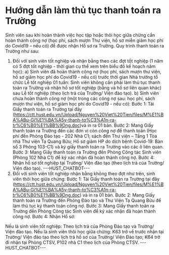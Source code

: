 # Hướng dẫn làm thủ tục thanh toán ra Trường

Sinh viên sau khi hoàn thành việc học tập hoặc thôi học giữa chừng cần hoàn thành công nợ (học phí, sách mượn Thư viện, hồ sơ miễn giảm học phí do Covid19 – nếu có) để được nhận Hồ sơ ra Trường. Quy trình thanh toán ra Trường như sau:
1. Đối với sinh viên tốt nghiệp và nhận bằng theo các đợt tốt nghiệp (1 năm có 5 đợt tốt nghiệp - thời gian cụ thể xem trên biểu đồ kế hoạch năm học):
a) Sinh viên đã hoàn thành công nợ (học phí, sách mượn thư viện, hồ sơ giảm học phí do Covid19 - nếu có) trước thời gian Nhà trường tổ chức Lễ tốt nghiệp 01 tuần: Sinh viên không cần phải làm thủ tục thanh toán ra Trường và nhận hồ sơ tốt nghiệp (bằng và hồ sơ liên quan khác) sau Lễ tốt nghiệp (theo lịch trả của Trường/ Viện đào tạo). b) Sinh viên chưa hoàn thành công nợ (một trong các công nợ sau: học phí, sách mượn thư viện, hồ sơ giảm học phí do Covid19 - nếu có):
Bước 1: Tải Giấy thanh toán ra Trường tại đây  (https://ctt.hust.edu.vn/Upload/Nguyen%20Viet%20Tien/files/M%E1%BA%ABu-Gi%E1%BA%A5y-thanh-to%C3%A1n-ra-tr%C6%B0%E1%BB%9Dng.doc)và in ra 01 bản. Bước 2: Mang Giấy thanh toán ra Trường đến các đơn vị còn công nợ để thanh toán (Học phí đến Phòng Đào tạo - 202 Nhà C1; sách đến Thư viện – Tầng 1 Tòa nhà Thư viện Tạ Quang Bửu; Hồ sơ giảm HP do dịch bệnh Covid-19: Bàn số 3 Phòng 103-C1) và ký giấy thanh toán ra Trường vào các ô liên quan. Bước 3: Mang Giấy thanh toán ra Trường đến Phòng Công tác Sinh viên (Phòng 102 Nhà C1) để ký xác nhận đã hoàn thành công nợ. Bước 4: Nhận hồ sơ tốt nghiệp tại Trường/ Viện đào tạo (theo lịch trả của Trường/ Viện đào tạo). 
 ---HUST_CHATBOT---
2. Đối với sinh viên tốt nghiệp nhận bằng không theo đợt như trên, sinh viên thôi học giữa chừng:
Bước 1: Tải Giấy thanh toán ra Trường tại đây (https://ctt.hust.edu.vn/Upload/Nguyen%20Viet%20Tien/files/M%E1%BA%ABu-Gi%E1%BA%A5y-thanh-to%C3%A1n-ra-tr%C6%B0%E1%BB%9Dng.doc) và in ra 01 bản. Bước 2: Mang Giấy thanh toán ra Trường đến Phòng Đào tạo và Thư Viện Tạ Quang Bửu để làm thủ tục ký thanh toán công nợ. Bước 3: Mang Giấy thanh toán ra Trường đến Phòng Công tác Sinh viên để ký xác nhận đã hoàn thành công nợ. Bước 4: Nhận Hồ sơ:

Nếu là sinh viên tốt nghiệp: Theo lịch trả của Phòng Đào tạo và Trường/ Viện đào tạo. Nếu là sinh viên thôi học giữa chừng: K63 trở về trước nhận tại Trường/ Viện đào tạo theo lịch trả hồ sơ của Trường/ Viện Đào tạo; K64 trở đi nhận tại Phòng CTSV, P102 nhà C1 theo lịch của Phòng CTSV. 
 ---HUST_CHATBOT---